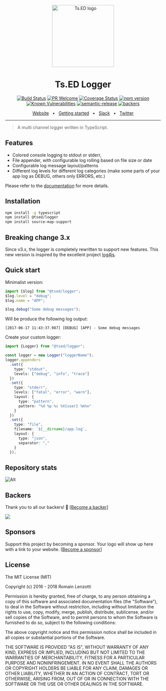 <p style="text-align: center" align="center">
 <a href="https://tsed.dev" target="_blank"><img src="https://tsed.dev/tsed-og.png" width="200" alt="Ts.ED logo"/></a>
</p>

<div align="center">
 
   <h1>Ts.ED Logger</h1>
 
[![Build Status](https://travis-ci.org/tsedio/logger.svg?branch=master)](https://travis-ci.org/tsedio/logger)
[![PR Welcome](https://img.shields.io/badge/PRs-welcome-brightgreen.svg)](https://github.com/tsedio/logger/blob/master/CONTRIBUTING.md)
[![Coverage Status](https://coveralls.io/repos/github/tsedio/logger/badge.svg?branch=production)](https://coveralls.io/github/tsedio/logger?branch=production)
[![npm version](https://badge.fury.io/js/%40tsed%2Flogger.svg)](https://badge.fury.io/js/%40tsed%2Flogger)
[![Known Vulnerabilities](https://snyk.io/test/github/tsedio/logger/badge.svg)](https://snyk.io/test/github/tsedio/logger)
[![semantic-release](https://img.shields.io/badge/%20%20%F0%9F%93%A6%F0%9F%9A%80-semantic--release-e10079.svg)](https://github.com/semantic-release/semantic-release)
[![backers](https://opencollective.com/tsed/tiers/badge.svg)](https://opencollective.com/tsed)

</div>

<div align="center">
  <a href="https://logger.tsed.dev/">Website</a>
  <span>&nbsp;&nbsp;•&nbsp;&nbsp;</span>
  <a href="https://logger.tsed.dev/introduction/getting-started.html">Getting started</a>
  <span>&nbsp;&nbsp;•&nbsp;&nbsp;</span>
  <a href="https://slack.tsed.dev">Slack</a>
  <span>&nbsp;&nbsp;•&nbsp;&nbsp;</span>
  <a href="https://twitter.com/TsED_io">Twitter</a>
</div>

<hr />

> A multi channel logger written in TypeScript.

## Features

- Colored console logging to stdout or stderr,
- File appender, with configurable log rolling based on file size or date
- Configurable log message layout/patterns
- Different log levels for different log categories (make some parts of your app log as DEBUG, others only ERRORS, etc.)

Please refer to the [documentation](https://tsedio.github.io/logger/) for more details.

## Installation

```bash
npm install -g typescript
npm install @tsed/logger
npm install source-map-support
```

## Breaking change 3.x

Since v3.x, the logger is completely rewritten to support new features. This new version is inspired by the excellent project [log4js](https://github.com/nomiddlename/log4js-node/).

## Quick start

Minimalist version:

```typescript
import {$log} from "@tsed/logger";
$log.level = "debug";
$log.name = "APP";

$log.debug("Some debug messages");
```

Will be produce the following log output:

```
[2017-06-17 11:43:37.987] [DEBUG] [APP] - Some debug messages
```

Create your custom logger:

```typescript
import {Logger} from "@tsed/logger";

const logger = new Logger("loggerName");
logger.appenders
  .set({
    type: "stdout",
    levels: ["debug", "info", "trace"]
  })
  .set({
    type: "stderr",
    levels: ["fatal", "error", "warn"],
    layout: {
      type: "pattern",
      pattern: "%d %p %c %X{user} %m%n"
    }
  })
  .set({
    type: "file",
    filename: `${__dirname}/app.log`,
    layout: {
      type: "json",
      separator: ","
    }
  });
```
## Repository stats

![Alt](https://repobeats.axiom.co/api/embed/1a7b80d5a5a473c37c4b1c3084e101001d15e14a.svg "Repobeats analytics image")

## Backers

Thank you to all our backers! 🙏 [[Become a backer](https://opencollective.com/tsed#backer)]

<a href="https://opencollective.com/tsed#backers" target="_blank"><img src="https://opencollective.com/tsed/tiers/backer.svg?width=890"></a>

## Sponsors

Support this project by becoming a sponsor. Your logo will show up here with a link to your website. [[Become a sponsor](https://opencollective.com/tsed#sponsor)]

## License

The MIT License (MIT)

Copyright (c) 2016 - 2018 Romain Lenzotti

Permission is hereby granted, free of charge, to any person obtaining a copy of this software and associated documentation files (the "Software"), to deal in the Software without restriction, including without limitation the rights to use, copy, modify, merge, publish, distribute, sublicense, and/or sell copies of the Software, and to permit persons to whom the Software is furnished to do so, subject to the following conditions:

The above copyright notice and this permission notice shall be included in all copies or substantial portions of the Software.

THE SOFTWARE IS PROVIDED "AS IS", WITHOUT WARRANTY OF ANY KIND, EXPRESS OR IMPLIED, INCLUDING BUT NOT LIMITED TO THE WARRANTIES OF MERCHANTABILITY, FITNESS FOR A PARTICULAR PURPOSE AND NONINFRINGEMENT. IN NO EVENT SHALL THE AUTHORS OR COPYRIGHT HOLDERS BE LIABLE FOR ANY CLAIM, DAMAGES OR OTHER LIABILITY, WHETHER IN AN ACTION OF CONTRACT, TORT OR OTHERWISE, ARISING FROM, OUT OF OR IN CONNECTION WITH THE SOFTWARE OR THE USE OR OTHER DEALINGS IN THE SOFTWARE.
